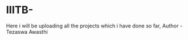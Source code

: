 # IIITB-
Here i will be uploading all the projects which i have done so far, 
Author - Tezaswa Awasthi
